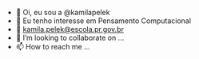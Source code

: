 - 👋 Oi, eu sou a @kamilapelek
- 👀 Eu tenho interesse em Pensamento Computacional
- 📧 kamila.pelek@escola.pr.gov.br
- 💞️ I’m looking to collaborate on ...
- 📫 How to reach me ...

<!---
kamilapelek/kamilapelek is a ✨ special ✨ repository because its `README.md` (this file) appears on your GitHub profile.
You can click the Preview link to take a look at your changes.
--->
